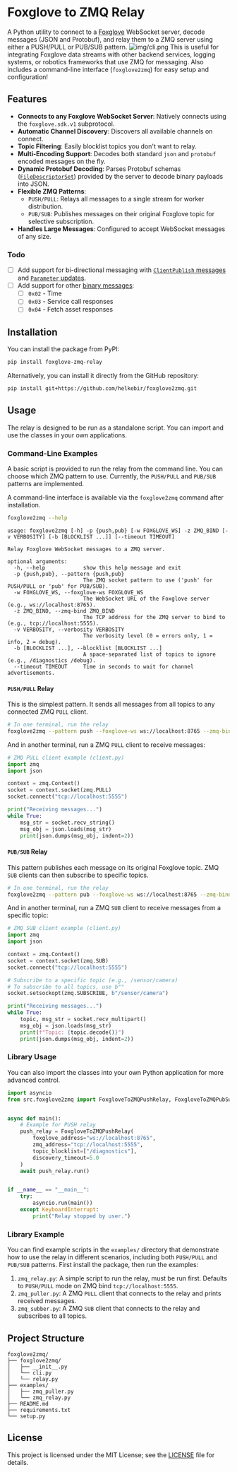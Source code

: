 # Foxglove to ZMQ Relay

A Python utility to connect to a [Foxglove](https://foxglove.dev/) WebSocket server, decode messages (JSON and Protobuf),
and relay them to a ZMQ server using either a PUSH/PULL or PUB/SUB pattern.
![img/cli.png](img/cli.png)
This is useful for integrating Foxglove data streams with other backend services, logging systems, or robotics
frameworks that use ZMQ for messaging. Also includes a command-line interface (`foxglove2zmq`) for easy setup and
configuration!

## Features

* **Connects to any Foxglove WebSocket Server**: Natively connects using the `foxglove.sdk.v1` subprotocol.  
* **Automatic Channel Discovery**: Discovers all available channels on connect.  
* **Topic Filtering**: Easily blocklist topics you don't want to relay.  
* **Multi-Encoding Support**: Decodes both standard `json` and `protobuf` encoded messages on the fly.  
* **Dynamic Protobuf Decoding**: Parses Protobuf schemas
([`FileDescriptorSet`](https://protobuf.dev/programming-guides/techniques/#self-description)) provided by the server to
decode binary payloads into JSON.  
* **Flexible ZMQ Patterns**:  
  * `PUSH/PULL`: Relays all messages to a single stream for worker distribution.  
  * `PUB/SUB`: Publishes messages on their original Foxglove topic for selective subscription.  
* **Handles Large Messages**: Configured to accept WebSocket messages of any size.

### Todo

- [ ] Add support for bi-directional messaging with
[`ClientPublish` messages](https://docs.foxglove.dev/docs/sdk/websocket-server#handling-messages-from-the-app)
and [`Parameter` updates](https://docs.foxglove.dev/docs/visualization/panels/parameters).
- [ ] Add support for other [binary messages](https://github.com/foxglove/ws-protocol/blob/main/docs/spec.md#binary-messages):
  - [ ] `0x02` - Time
  - [ ] `0x03` - Service call responses
  - [ ] `0x04` - Fetch asset responses

## Installation

You can install the package from PyPI:

```bash
pip install foxglove-zmq-relay
```

Alternatively, you can install it directly from the GitHub repository:

```bash
pip install git+https://github.com/helkebir/foxglove2zmq.git
```

## Usage

The relay is designed to be run as a standalone script. You can import and use the classes in your own applications.

### Command-Line Examples

A basic script is provided to run the relay from the command line. You can choose which ZMQ pattern to use. Currently,
the `PUSH/PULL` and `PUB/SUB` patterns are implemented.

A command-line interface is available via the `foxglove2zmq` command after installation.

```bash
foxglove2zmq --help
```

```
usage: foxglove2zmq [-h] -p {push,pub} [-w FOXGLOVE_WS] -z ZMQ_BIND [-v VERBOSITY] [-b [BLOCKLIST ...]] [--timeout TIMEOUT]

Relay Foxglove WebSocket messages to a ZMQ server.

optional arguments:
  -h, --help            show this help message and exit
  -p {push,pub}, --pattern {push,pub}
                        The ZMQ socket pattern to use ('push' for PUSH/PULL or 'pub' for PUB/SUB).
  -w FOXGLOVE_WS, --foxglove-ws FOXGLOVE_WS
                        The WebSocket URL of the Foxglove server (e.g., ws://localhost:8765).
  -z ZMQ_BIND, --zmq-bind ZMQ_BIND
                        The TCP address for the ZMQ server to bind to (e.g., tcp://localhost:5555).
  -v VERBOSITY, --verbosity VERBOSITY
                        The verbosity level (0 = errors only, 1 = info, 2 = debug).
  -b [BLOCKLIST ...], --blocklist [BLOCKLIST ...]
                        A space-separated list of topics to ignore (e.g., /diagnostics /debug).
  --timeout TIMEOUT     Time in seconds to wait for channel advertisements.
```

#### `PUSH/PULL` Relay

This is the simplest pattern. It sends all messages from all topics to any connected ZMQ `PULL` client.

```bash
# In one terminal, run the relay
foxglove2zmq --pattern push --foxglove-ws ws://localhost:8765 --zmq-bind tcp://localhost:5555
```

And in another terminal, run a ZMQ `PULL` client to receive messages:

```python
# ZMQ PULL client example (client.py)
import zmq
import json

context = zmq.Context()
socket = context.socket(zmq.PULL)
socket.connect("tcp://localhost:5555")

print("Receiving messages...")
while True:
    msg_str = socket.recv_string()
    msg_obj = json.loads(msg_str)
    print(json.dumps(msg_obj, indent=2))
```

#### `PUB/SUB` Relay

This pattern publishes each message on its original Foxglove topic. ZMQ `SUB` clients can then subscribe to specific topics.

```bash
# In one terminal, run the relay
foxglove2zmq --pattern pub --foxglove-ws ws://localhost:8765 --zmq-bind tcp://localhost:5555
````

And in another terminal, run a ZMQ `SUB` client to receive messages from a specific topic:

```python
# ZMQ SUB client example (client.py)
import zmq
import json

context = zmq.Context()
socket = context.socket(zmq.SUB)
socket.connect("tcp://localhost:5555")

# Subscribe to a specific topic (e.g., /sensor/camera)
# To subscribe to all topics, use b""
socket.setsockopt(zmq.SUBSCRIBE, b"/sensor/camera")

print("Receiving messages...")
while True:
    topic, msg_str = socket.recv_multipart()
    msg_obj = json.loads(msg_str)
    print(f"Topic: {topic.decode()}")
    print(json.dumps(msg_obj, indent=2))
```

### Library Usage

You can also import the classes into your own Python application for more advanced control.

```python
import asyncio
from src.foxglove2zmq import FoxgloveToZMQPushRelay, FoxgloveToZMQPubSubRelay


async def main():
    # Example for PUSH relay
    push_relay = FoxgloveToZMQPushRelay(
        foxglove_address="ws://localhost:8765",
        zmq_address="tcp://localhost:5555",
        topic_blocklist=["/diagnostics"],
        discovery_timeout=5.0
    )
    await push_relay.run()


if __name__ == "__main__":
    try:
        asyncio.run(main())
    except KeyboardInterrupt:
        print("Relay stopped by user.")
```

### Library Example

You can find example scripts in the `examples/` directory that demonstrate how to use the relay in different scenarios,
including both `PUSH/PULL` and `PUB/SUB` patterns. First install the package, then run the examples:

1. `zmq_relay.py`: A simple script to run the relay, must be run first. Defaults to `PUSH/PULL` mode on ZMQ bind `tcp://localhost:5555`.
2. `zmq_puller.py`: A ZMQ `PULL` client that connects to the relay and prints received messages.
3. `zmq_subber.py`: A ZMQ `SUB` client that connects to the relay and subscribes to all topics.

## **Project Structure**

```
foxglove2zmq/
├── foxglove2zmq/  
│   ├── __init__.py 
│   └── cli.py
│   └── relay.py
├── examples/
│   ├── zmq_puller.py 
│   └── zmq_relay.py
├── README.md
├── requirements.txt  
└── setup.py
```

## **License**

This project is licensed under the MIT License; see the [LICENSE](LICENSE.md) file for details.